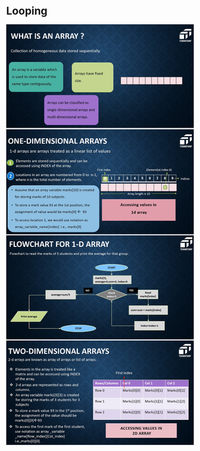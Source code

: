 # Looping

![alt text](image.png)
![alt text](image-1.png)
![alt text](image-2.png)
![alt text](image-3.png)
